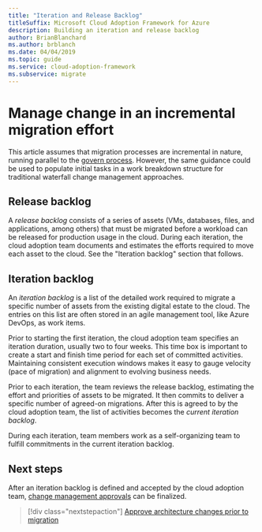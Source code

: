 ```yaml
---
title: "Iteration and Release Backlog"
titleSuffix: Microsoft Cloud Adoption Framework for Azure
description: Building an iteration and release backlog
author: BrianBlanchard
ms.author: brblanch
ms.date: 04/04/2019
ms.topic: guide
ms.service: cloud-adoption-framework
ms.subservice: migrate
---
```


# Manage change in an incremental migration effort

This article assumes that migration processes are incremental in nature, running parallel to the [govern process](../../../governance/index.md). However, the same guidance could be used to populate initial tasks in a work breakdown structure for traditional waterfall change management approaches.

## Release backlog

A *release backlog* consists of a series of assets (VMs, databases, files, and applications, among others) that must be migrated before a workload can be released for production usage in the cloud. During each iteration, the cloud adoption team documents and estimates the efforts required to move each asset to the cloud. See the "Iteration backlog" section that follows.

## Iteration backlog

An *iteration backlog* is a list of the detailed work required to migrate a specific number of assets from the existing digital estate to the cloud. The entries on this list are often stored in an agile management tool, like Azure DevOps, as work items.

Prior to starting the first iteration, the cloud adoption team specifies an iteration duration, usually two to four weeks. This time box is important to create a start and finish time period for each set of committed activities. Maintaining consistent execution windows makes it easy to gauge velocity (pace of migration) and alignment to evolving business needs.

Prior to each iteration, the team reviews the release backlog, estimating the effort and priorities of assets to be migrated. It then commits to deliver a specific number of agreed-on migrations. After this is agreed to by the cloud adoption team, the list of activities becomes the *current iteration backlog*.

During each iteration, team members work as a self-organizing team to fulfill commitments in the current iteration backlog.

## Next steps

After an iteration backlog is defined and accepted by the cloud adoption team, [change management approvals](./approve.md) can be finalized.

> [!div class="nextstepaction"]
> [Approve architecture changes prior to migration](./approve.md)
